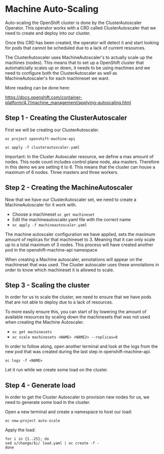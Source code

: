 Machine Auto-Scaling
=========

Auto-scaling the OpenShift cluster is done by the ClusterAutoscaler Operator. This operator works with a CRD called ClusterAutoscaler that we need to create and deploy into our cluster.

Once this CRD has been created, the operator will detect it and start looking for pods that cannot be scheduled due to a lack of current resources.

The ClusterAutoscaler uses MachineAutoscaler's to actually scale up the machines (nodes). This means that to set up a OpenShift cluster that automaticially scales up or down, it needs to be using machines and we need to configure both the ClusterAutoscaler as well as MachineAutoscaler's for each machineset we want.

More reading can be done here:

https://docs.openshift.com/container-platform/4.7/machine_management/applying-autoscaling.html

Step 1 - Creating the ClusterAutoscaler
------------
First we will be creating our ClusterAutoscaler.

`oc project openshift-machine-api`

`oc apply -f clusterautoscaler.yaml`

Important: In the Cluster Autoscaler resource, we define a max amount of nodes. This node count includes control plane node, aka masters. Therefore in this demo we are setting it to 6. This means that the cluster can house a maximum of 6 nodes. Three masters and three workers.


Step 2 - Creating the MachineAutoscaler
------------
Now that we have our ClusterAutoscaler set, we need to create a MachineAutoscaler for it work with.

* Choose a machineset `oc get machineset`
* Edit the machineautoscaler.yaml file with the correct name
* `oc apply -f machineautoscaler.yaml`

The machine autoscaler configuration we have applied, sets the maximum amount of replicas for that machineset to 3. Meaning that it can only scale up to a total maximum of 3 nodes.
This process will have created another pod in the openshift-machine-api namespace

When creating a Machine autoscaler, annotations will appear on the machineset that was used. The Cluster autoscaler uses these annotations in order to know which machineset it is allowed to scale. 

Step 3 - Scaling the cluster
------------
In order for us to scale the cluster, we need to ensure that we have pods that are not able to deploy due to a lack of resources.

To more easily ensure this, you can start of by lowering the amount of available resources by scaling down the machinesets that was not used when creating the Machine Autoscaler.

* `oc get machinesets`
* `oc scale machinesets <NAME> <NAME2> --replicas=0`

In order to follow along, open another terminal and look at the logs from the new pod that was created during the last step in openshift-machine-api.

`oc logs -f <NAME>`

Let it run while we create some load on the cluster.


Step 4 - Generate load
------------
In order to get the Cluster Autoscaler to provision new nodes for us, we need to generate some load in the cluster.

Open a new terminal and create a namespace to host our load:

`oc new-project auto-scale`

Apply the load:

```
for i in {1..25}; do
sed s/change/$i/ load.yaml | oc create -f -
done
```
